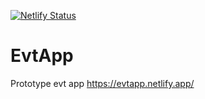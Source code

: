 [![Netlify Status](https://api.netlify.com/api/v1/badges/fccfe392-ffb5-4e40-b95a-5d319e431559/deploy-status)](https://app.netlify.com/sites/evtapp/deploys)
# EvtApp
Prototype evt app https://evtapp.netlify.app/
